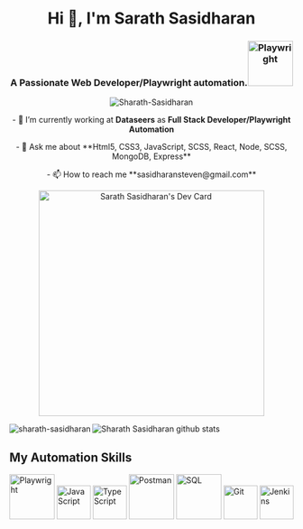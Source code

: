 
<h1 align="center">Hi 👋, I'm Sarath Sasidharan</h1>
<h3 align="center">A Passionate Web Developer/Playwright automation.<span><img src="https://playwright.dev/img/playwright-logo.svg" alt="Playwright" width="80"></span> </h3>



<p align="center"> <img src="https://komarev.com/ghpvc/?username=sharath-sasidharan" alt="Sharath-Sasidharan" /> </p>
<p align="center">
- 🔭 I’m currently working at <strong>Dataseers</strong> as <strong>Full Stack Developer/Playwright Automation </strong>
<p align="center">
- 💬 Ask me about **Html5, CSS3, JavaScript, SCSS, React, Node, SCSS, MongoDB, Express**
<p align="center">
- 📫 How to reach me **sasidharansteven@gmail.com**
</p>

<p align="center">
<a href="https://app.daily.dev/sharath"><img src="https://api.daily.dev/devcards/d6f631de3574451e89acf74a72f2f84a.png?r=0sz" width="400" alt="Sarath Sasidharan's Dev Card"/></a>
</p>

<p><img align="left" src="https://github-readme-stats.vercel.app/api/top-langs/?username=sharath-sasidharan" alt="sharath-sasidharan" /></p>




![Sharath Sasidharan github stats](https://github-readme-stats.vercel.app/api?username=sharath-sasidharan&show_icons=true&theme=radical)


<div class="skills">
  <h2>My Automation Skills</h2>
  <div class="skill-logos">
    <img src="https://playwright.dev/img/playwright-logo.svg" alt="Playwright" width="80">
    <img src="https://upload.wikimedia.org/wikipedia/commons/6/6a/JavaScript-logo.png" alt="JavaScript" width="60">
    <img src="https://upload.wikimedia.org/wikipedia/commons/4/4c/Typescript_logo_2020.svg" alt="TypeScript" width="60">
    <img src="https://assets.getpostman.com/common-share/postman-logo-horizontal-320x132.png" alt="Postman" width="80">
     <img src="https://upload.wikimedia.org/wikipedia/commons/8/87/Sql_data_base_with_logo.png" alt="SQL" width="80">
    <img src="https://git-scm.com/images/logos/downloads/Git-Icon-1788C.png" alt="Git" width="60">
    <img src="https://www.jenkins.io/images/logos/jenkins/jenkins.svg" alt="Jenkins" width="60">


  </div>
</div>




